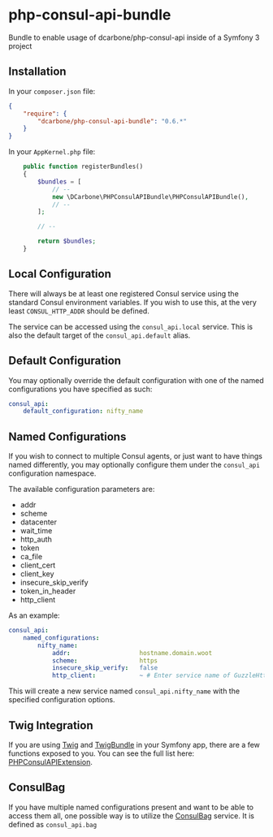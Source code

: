 # php-consul-api-bundle
Bundle to enable usage of dcarbone/php-consul-api inside of a Symfony 3 project

## Installation

In your `composer.json` file:

```json
{
    "require": {
        "dcarbone/php-consul-api-bundle": "0.6.*"
    }
}
```

In your `AppKernel.php` file:

```php
    public function registerBundles()
    {
        $bundles = [
            // --
            new \DCarbone\PHPConsulAPIBundle\PHPConsulAPIBundle(),
            // --
        ];

        // --

        return $bundles;
    }
```

## Local Configuration

There will always be at least one registered Consul service using the standard Consul
environment variables.  If you wish to use this, at the very least `CONSUL_HTTP_ADDR` should be defined.

The service can be accessed using the `consul_api.local` service.  This is also the default target of the
`consul_api.default` alias.

## Default Configuration

You may optionally override the default configuration with one of the named configurations you have specified as such:

```yaml
consul_api:
    default_configuration: nifty_name
```

## Named Configurations

If you wish to connect to multiple Consul agents, or just want to have things named differently, you may optionally
configure them under the `consul_api` configuration namespace.

The available configuration parameters are:

- addr
- scheme
- datacenter
- wait_time
- http_auth
- token
- ca_file
- client_cert
- client_key
- insecure_skip_verify
- token_in_header
- http_client

As an example:

```yaml
consul_api:
    named_configurations:
        nifty_name:
            addr:                   hostname.domain.woot
            scheme:                 https
            insecure_skip_verify:   false
            http_client:            ~ # Enter service name of GuzzleHttp\ClientInterface compatible http client you wish to use
```

This will create a new service named `consul_api.nifty_name` with the specified configuration options.

## Twig Integration

If you are using [Twig](http://twig.sensiolabs.org/) and
[TwigBundle](https://packagist.org/packages/symfony/twig-bundle) in your Symfony app, there are a few 
functions exposed to you.  You can see the full list here:
[PHPConsulAPIExtension](./src/Twig/PHPConsulAPITwigExtension.php#L71).

## ConsulBag

If you have multiple named configurations present and want to be able to access them all, one possible way is to
utilize the [ConsulBag](./src/Bag/ConsulBag.php) service.  It is defined as `consul_api.bag`  